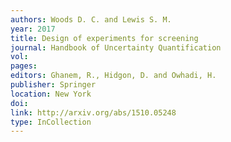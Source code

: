 ```yaml
---
authors: Woods D. C. and Lewis S. M. 
year: 2017 
title: Design of experiments for screening 
journal: Handbook of Uncertainty Quantification 
vol: 
pages: 
editors: Ghanem, R., Hidgon, D. and Owhadi, H. 
publisher: Springer 
location: New York 
doi: 
link: http://arxiv.org/abs/1510.05248 
type: InCollection 
---
```

 
